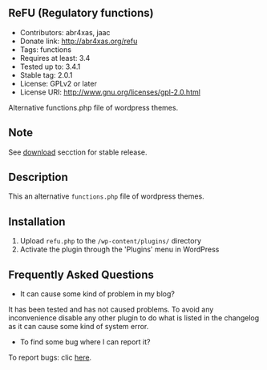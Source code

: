 ReFU (Regulatory functions)
---------------------------

 * Contributors: abr4xas, jaac
 * Donate link: http://abr4xas.org/refu
 * Tags: functions
 * Requires at least: 3.4
 * Tested up to: 3.4.1
 * Stable tag: 2.0.1
 * License: GPLv2 or later
 * License URI: http://www.gnu.org/licenses/gpl-2.0.html

Alternative functions.php file of wordpress themes.

Note
----
See [download](https://github.com/abr4xas/ReFu/downloads)  secction for stable release. 

Description
-----------
This an alternative `functions.php` file of wordpress themes.

Installation
------------
1. Upload `refu.php` to the `/wp-content/plugins/` directory
2. Activate the plugin through the 'Plugins' menu in WordPress

Frequently Asked Questions
--------------------------
 * It can cause some kind of problem in my blog?

It has been tested and has not caused problems. To avoid any inconvenience disable any other plugin to do what is listed in the changelog as it can cause some kind of system error.

 * To find some bug where I can report it?

To report bugs: clic [here]( https://github.com/abr4xas/ReFu/issues).
